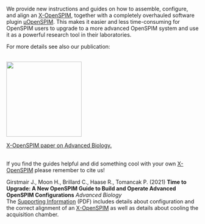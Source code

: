 ---
---
We provide new instructions and guides on how to assemble, configure, and align an [X-OpenSPIM](https://openspim.org/table_of_parts_xopenspim), together with a completely overhauled software plugin [μOpenSPIM](https://openspim.org/micro-openspim). This makes it easier and less time-consuming for OpenSPIM users to upgrade to a more advanced OpenSPIM system and use it as a powerful research tool in their laboratories.

For more details see also our publication:

</br><a href="https://onlinelibrary.wiley.com/doi/10.1002/adbi.202101182" align="center" target="_blank" title="Time to Upgrade: A New OpenSPIM Guide to Build and Operate Advanced OpenSPIM Configurations
"><img src="https://openspim.org/images/ToC_figure.png" align="center" width="197"><figcaption>X-OpenSPIM paper on Advanced Biology.</figcaption></a></br>

If you find the guides helpful and did something cool with your own [X-OpenSPIM](https://openspim.org/table_of_parts_xopenspim) please remember to cite us!

Girstmair J., Moon H., Brillard C., Haase R., Tomancak P. (2021) **Time to Upgrade: A New OpenSPIM Guide to Build and Operate Advanced OpenSPIM Configurations** *Advanced Biology* </br>The [Supporting Information](https://onlinelibrary.wiley.com/action/downloadSupplement?doi=10.1002%2Fadbi.202101182&file=adbi202101182-sup-0001-SuppMat.pdf) (PDF) includes details about configuration and the correct alignment of an [X-OpenSPIM](https://openspim.org/table_of_parts_xopenspim) as well as details about cooling the acquisition chamber.
